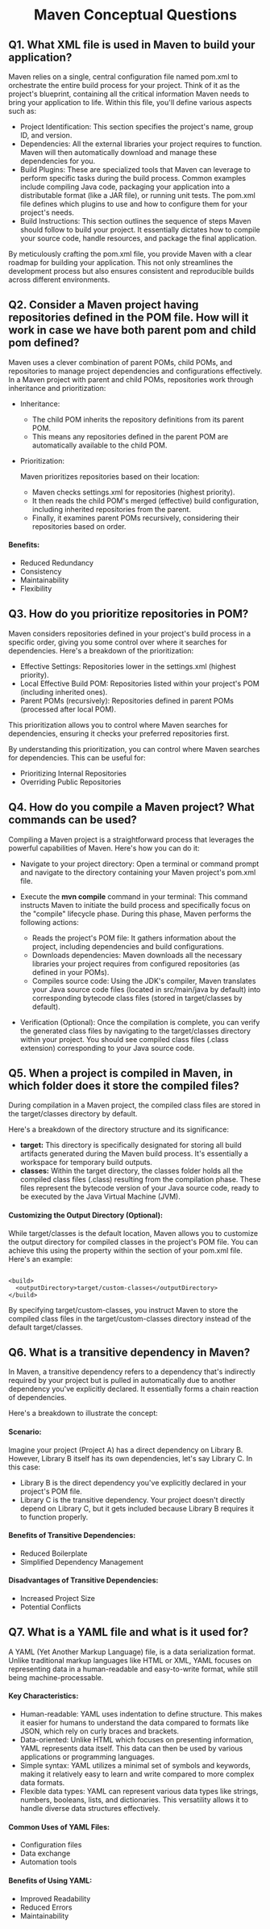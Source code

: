 <h1 align="center">
  Maven Conceptual Questions
</h1>


## Q1. What XML file is used in Maven to build your application?
Maven relies on a single, central configuration file named pom.xml to orchestrate the entire build process for your project.  Think of it as the project's blueprint, containing all the critical information Maven needs to bring your application to life.  Within this file, you'll define various aspects such as:

- Project Identification: This section specifies the project's name, group ID, and version.
- Dependencies: All the external libraries your project requires to function. Maven will then automatically download and manage these dependencies for you.
- Build Plugins: These are specialized tools that Maven can leverage to perform specific tasks during the build process. Common examples include compiling Java code, packaging your application into a distributable format (like a JAR file), or running unit tests. The pom.xml file defines which plugins to use and how to configure them for your project's needs.
- Build Instructions: This section outlines the sequence of steps Maven should follow to build your project. It essentially dictates how to compile your source code, handle resources, and package the final application.

By meticulously crafting the pom.xml file, you provide Maven with a clear roadmap for building your application. This not only streamlines the development process but also ensures consistent and reproducible builds across different environments.


## Q2. Consider a Maven project having repositories defined in the POM file. How will it work in case we have both parent pom and child pom defined?
Maven uses a clever combination of parent POMs, child POMs, and repositories to manage project dependencies and configurations effectively. In a Maven project with parent and child POMs, repositories work through inheritance and prioritization:

- Inheritance:
  - The child POM inherits the repository definitions from its parent POM.
  - This means any repositories defined in the parent POM are automatically available to the child POM.

- Prioritization:
  
  Maven prioritizes repositories based on their location:
  - Maven checks settings.xml for repositories (highest priority).
  - It then reads the child POM's merged (effective) build configuration, including inherited repositories from the parent.
  - Finally, it examines parent POMs recursively, considering their repositories based on order.

#### Benefits:
- Reduced Redundancy
- Consistency
- Maintainability
- Flexibility


## Q3. How do you prioritize repositories in POM?
Maven considers repositories defined in your project's build process in a specific order, giving you some control over where it searches for dependencies. Here's a breakdown of the prioritization:

- Effective Settings: Repositories lower in the settings.xml (highest priority).
- Local Effective Build POM: Repositories listed within your project's POM (including inherited ones).
- Parent POMs (recursively): Repositories defined in parent POMs (processed after local POM).

This prioritization allows you to control where Maven searches for dependencies, ensuring it checks your preferred repositories first.

By understanding this prioritization, you can control where Maven searches for dependencies. This can be useful for:
- Prioritizing Internal Repositories
- Overriding Public Repositories


## Q4. How do you compile a Maven project? What commands can be used?
Compiling a Maven project is a straightforward process that leverages the powerful capabilities of Maven. Here's how you can do it:

- Navigate to your project directory: Open a terminal or command prompt and navigate to the directory containing your Maven project's pom.xml file.
- Execute the **mvn compile** command in your terminal: This command instructs Maven to initiate the build process and specifically focus on the "compile" lifecycle phase. During this phase, Maven performs the following actions:
  - Reads the project's POM file: It gathers information about the project, including dependencies and build configurations.
  - Downloads dependencies: Maven downloads all the necessary libraries your project requires from configured repositories (as defined in your POMs).
  - Compiles source code: Using the JDK's compiler, Maven translates your Java source code files (located in src/main/java by default) into corresponding bytecode class files (stored in target/classes by default).

- Verification (Optional): Once the compilation is complete, you can verify the generated class files by navigating to the target/classes directory within your project. You should see compiled class files (.class extension) corresponding to your Java source code.


## Q5. When a project is compiled in Maven, in which folder does it store the compiled files?
During compilation in a Maven project, the compiled class files are stored in the target/classes directory by default.

Here's a breakdown of the directory structure and its significance:

- **target:** This directory is specifically designated for storing all build artifacts generated during the Maven build process. It's essentially a workspace for temporary build outputs.
- **classes:** Within the target directory, the classes folder holds all the compiled class files (.class) resulting from the compilation phase. These files represent the bytecode version of your Java source code, ready to be executed by the Java Virtual Machine (JVM).

#### Customizing the Output Directory (Optional):
While target/classes is the default location, Maven allows you to customize the output directory for compiled classes in the project's POM file. You can achieve this using the <outputDirectory> property within the <build> section of your pom.xml file. Here's an example:

```

<build>
  <outputDirectory>target/custom-classes</outputDirectory>
</build>

```

By specifying <outputDirectory>target/custom-classes</outputDirectory>, you instruct Maven to store the compiled class files in the target/custom-classes directory instead of the default target/classes.


## Q6. What is a transitive dependency in Maven?
In Maven, a transitive dependency refers to a dependency that's indirectly required by your project but is pulled in automatically due to another dependency you've explicitly declared. It essentially forms a chain reaction of dependencies.

Here's a breakdown to illustrate the concept:

#### Scenario:
Imagine your project (Project A) has a direct dependency on Library B. However, Library B itself has its own dependencies, let's say Library C. In this case:
  - Library B is the direct dependency you've explicitly declared in your project's POM file.
  - Library C is the transitive dependency. Your project doesn't directly depend on Library C, but it gets included because Library B requires it to function properly.

#### Benefits of Transitive Dependencies:
  - Reduced Boilerplate
  - Simplified Dependency Management

#### Disadvantages of Transitive Dependencies:
  - Increased Project Size
  - Potential Conflicts

## Q7. What is a YAML file and what is it used for?
A YAML (Yet Another Markup Language) file, is a data serialization format. Unlike traditional markup languages like HTML or XML, YAML focuses on representing data in a human-readable and easy-to-write format, while still being machine-processable.

#### Key Characteristics:
  - Human-readable: YAML uses indentation to define structure. This makes it easier for humans to understand the data compared to formats like JSON, which rely on curly braces and brackets.
  - Data-oriented: Unlike HTML which focuses on presenting information, YAML represents data itself. This data can then be used by various applications or programming languages.
  - Simple syntax: YAML utilizes a minimal set of symbols and keywords, making it relatively easy to learn and write compared to more complex data formats.
  - Flexible data types: YAML can represent various data types like strings, numbers, booleans, lists, and dictionaries. This versatility allows it to handle diverse data structures effectively.

#### Common Uses of YAML Files:
  - Configuration files
  - Data exchange
  - Automation tools

#### Benefits of Using YAML:
  - Improved Readability
  - Reduced Errors
  - Maintainability
